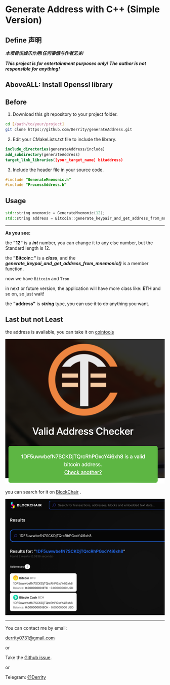# Generate Address with C++ (Simple Version)


## Define 声明


***本项目仅娱乐作用!任何事情与作者无关!***

***This project is for entertainment purposes only! The author is not responsible for anything!***


## **AboveALL: Install Openssl library**


## Before

1. Download this git repository to your project folder.
```bash
cd [/path/to/your/project]
git clone https://github.com/Derrity/generateAddress.git
```
2. Edit your CMakeLists.txt file to include the library.
```cmake
include_directories(generateAddress/include)
add_subdirectory(generateAddress)
target_link_libraries([your_target_name] bitaddress)
```
3. Include the header file in your source code.
```cpp
#include "GenerateMnemonic.h"
#include "ProcessAddress.h"
```

## Usage
```cpp
std::string mnemonic = GenerateMnemonic(12);
std::string address = Bitcoin::generate_keypair_and_get_address_from_mnemonic(mnemonic.c_str());
```

-----

**As you see:**

the **"12"** is a ***int*** number, you can change it to any else number, but the Standard length is 12.

the **"Bitcoin::"** is a ***class***, and the ***generate_keypai_and_get_address_from_mnemonic()*** is a member function.

now we have `Bitcoin` and `Tron`

in next or future version, the application will have more class like:  **ETH** and so on, so just wait!

the **"address"** is ***string*** type, ~~you can use it to do anything you want~~.


## Last but not Least

the address is available, you can take it on [cointools](https://cointools.org/valid-address-checker)

![2](img/2.jpg)



you can search for it on [BlockChair](https://blockchair.com/) .

![BlockChair](img/1.jpg)

----


You can contact me by email:

derrity0731@gmail.com

or

Take the [Github issue](https://github.com/Derrity/generateAddress/issues).

or 

Telegram: [@Derrity](https://t.me/Derrity)
